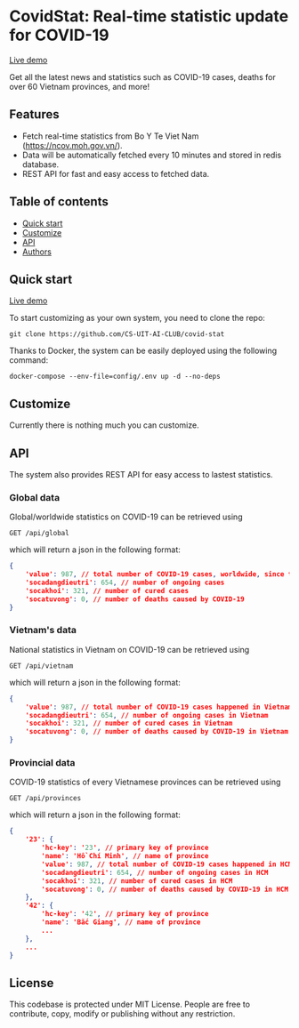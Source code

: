 # CovidStat: Real-time statistic update for COVID-19

[Live demo](https://aiclub.uit.edu.vn/hcm-covidsafe)

Get all the latest news and statistics such as COVID-19 cases, deaths for over 60 Vietnam provinces, and more!

## Features

- Fetch real-time statistics from Bo Y Te Viet Nam (https://ncov.moh.gov.vn/).
- Data will be automatically fetched every 10 minutes and stored in redis database.
- REST API for fast and easy access to fetched data. 

## Table of contents

- [Quick start](#quick-start)
- [Customize](#customize)
- [API](#api)
- [Authors](#authors)

## Quick start

[Live demo](https://aiclub.uit.edu.vn/hcm-covidsafe)

To start customizing as your own system, you need to clone the repo:

```
git clone https://github.com/CS-UIT-AI-CLUB/covid-stat
```

Thanks to Docker, the system can be easily deployed using the following command:

```
docker-compose --env-file=config/.env up -d --no-deps
```

## Customize

Currently there is nothing much you can customize.

## API

The system also provides REST API for easy access to lastest statistics.

### Global data

Global/worldwide statistics on COVID-19 can be retrieved using
```
GET /api/global
```
which will return a json in the following format:
```json
{
    'value': 987, // total number of COVID-19 cases, worldwide, since the beginning of pandemic
    'socadangdieutri': 654, // number of ongoing cases
    'socakhoi': 321, // number of cured cases
    'socatuvong': 0, // number of deaths caused by COVID-19
}
```

### Vietnam's data

National statistics in Vietnam on COVID-19 can be retrieved using
```
GET /api/vietnam
```
which will return a json in the following format:
```json
{
    'value': 987, // total number of COVID-19 cases happened in Vietnam since the beginning of pandemic
    'socadangdieutri': 654, // number of ongoing cases in Vietnam
    'socakhoi': 321, // number of cured cases in Vietnam
    'socatuvong': 0, // number of deaths caused by COVID-19 in Vietnam
}
```

### Provincial data

COVID-19 statistics of every Vietnamese provinces can be retrieved using
```
GET /api/provinces
```
which will return a json in the following format:
```json
{
    '23': {
        'hc-key': '23', // primary key of province
        'name': 'Hồ Chí Minh', // name of province
        'value': 987, // total number of COVID-19 cases happened in HCM since the beginning of pandemic
        'socadangdieutri': 654, // number of ongoing cases in HCM
        'socakhoi': 321, // number of cured cases in HCM
        'socatuvong': 0, // number of deaths caused by COVID-19 in HCM
    },
    '42': {
        'hc-key': '42', // primary key of province
        'name': 'Bắc Giang', // name of province
        ...
    },
    ...
}
```

## License

This codebase is protected under MIT License. People are free to contribute, copy, modify or publishing without any restriction.